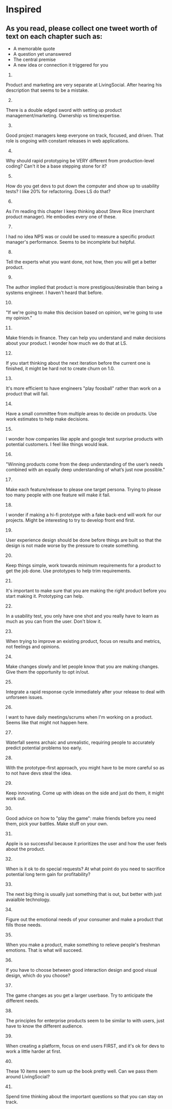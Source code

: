 # Inspired
## As you read, please collect one tweet worth of text on each chapter such as:
* A memorable quote
* A question yet unanswered
* The central premise
* A new idea or connection it triggered for you



1.
  Product and marketing are very separate at LivingSocial. After hearing his description that seems to be a mistake.

2.
  There is a double edged sword with setting up product management/marketing. Ownership vs time/expertise.

3.
  Good project managers keep everyone on track, focused, and driven. That role is ongoing with constant releases in web applications.

4.
  Why should rapid prototyping be VERY different from production-level coding? Can't it be a base stepping stone for it?

5.
  How do you get devs to put down the computer and show up to usability tests? I like 20% for refactoring. Does LS do that?

6.
  As I'm reading this chapter I keep thinking about Steve Rice (merchant product manager). He embodies every one of these.

7.
  I had no idea NPS was or could be used to measure a specific product manager's performance. Seems to be incomplete but helpful.

8.
  Tell the experts what you want done, not how, then you will get a better product.

9.
  The author implied that product is more prestigious/desirable than being a systems engineer. I haven't heard that before.

10.
  "If we're going to make this decision based on opinion, we're going to use my opinion."

11.
  Make friends in finance. They can help you understand and make decisions about your product. I wonder how much we do that at LS.

12.
 If you start thinking about the next iteration before the current one is finished, it might be hard not to create churn on 1.0.

13.
  It's more efficient to have engineers "play foosball" rather than work on a product that will fail.

14.
  Have a small committee from multiple areas to decide on products. Use work estimates to help make decisions.

15.
  I wonder how companies like apple and google test surprise products with potential customers. I feel like things would leak.

16.
  "Winning products come from the deep understanding of the user’s needs combined with an equally deep understanding of what’s just now possible."

17.
  Make each feature/release to please one target persona. Trying to please too many people with one feature will make it fail.

18.
  I wonder if making a hi-fi prototype with a fake back-end will work for our projects. Might be interesting to try to develop front end first.

19.
  User experience design should be done before things are built so that the design is not made worse by the pressure to create something.

20.
  Keep things simple, work towards minimum requirements for a product to get the job done. Use prototypes to help trim requirements.

21.
  It's important to make sure that you are making the right product before you start making it. Prototyping can help.

22.
  In a usability test, you only have one shot and you really have to learn as much as you can from the user. Don't blow it.

23.
  When trying to improve an existing product, focus on results and metrics, not feelings and opinions.

24.
  Make changes slowly and let people know that you are making changes. Give them the opportunity to opt in/out.

25.
  Integrate a rapid response cycle immediately after your release to deal with unforseen issues.

26.
  I want to have daily meetings/scrums when I'm working on a product. Seems like that might not happen here.

27.
  Waterfall seems archaic and unrealistic, requiring people to accurately predict potential problems too early.

28.
  With the prototype-first approach, you might have to be more careful so as to not have devs steal the idea.

29.
  Keep innovating. Come up with ideas on the side and just do them, it might work out.

30.
  Good advice on how to "play the game": make friends before you need them, pick your battles. Make stuff on your own.

31.
  Apple is so successful because it prioritizes the user and how the user feels about the product.

32.
  When is it ok to do special requests? At what point do you need to sacrifice potential long term gain for profitability?

33.
  The next big thing is usually just something that is out, but better with just avaialble technology.

34.
  Figure out the emotional needs of your consumer and make a product that fills those needs.

35.
  When you make a product, make something to relieve people's freshman emotions. That is what will succeed.

36.
  If you have to choose between good interaction design and good visual design, which do you choose?

37.
  The game changes as you get a larger userbase. Try to anticipate the different needs.

38.
  The principles for enterprise products seem to be similar to with users, just have to know the different audience.

39.
  When creating a platform, focus on end users FIRST, and it's ok for devs to work a little harder at first.

40.
  These 10 items seem to sum up the book pretty well. Can we pass them around LivingSocial?

41.
  Spend time thinking about the important questions so that you can stay on track.